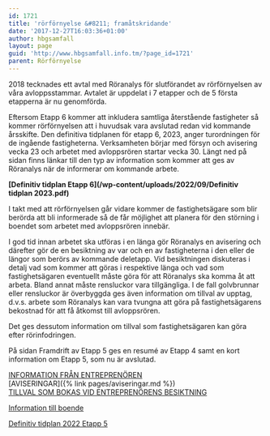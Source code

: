 ```yaml
---
id: 1721
title: 'rörförnyelse &#8211; framåtskridande'
date: '2017-12-27T16:03:36+01:00'
author: hbgsamfall
layout: page
guid: 'http://www.hbgsamfall.info.tm/?page_id=1721'
parent: Rörförnyelse
---
```


2018 tecknades ett avtal med Röranalys för slutförandet av rörförnyelsen av våra avloppsstammar. Avtalet är uppdelat i 7 etapper och de 5 första etapperna är nu genomförda.

Eftersom Etapp 6 kommer att inkludera samtliga återstående fastigheter så kommer rörförnyelsen att i huvudsak vara avslutad redan vid kommande årsskifte. Den definitiva tidplanen för etapp 6, 2023, anger turordningen för de ingående fastigheterna. Verksamheten börjar med försyn och avisering vecka 23 och arbetet med avloppsrören startar vecka 30. Längt ned på sidan finns länkar till den typ av information som kommer att ges av Röranalys när de informerar om kommande arbete.

**[Definitiv tidplan Etapp 6](/wp-content/uploads/2022/09/Definitiv tidplan 2023.pdf)**  

I takt med att rörförnyelsen går vidare kommer de fastighetsägare som blir berörda att bli informerade så de får möjlighet att planera för den störning i boendet som arbetet med avloppsrören innebär.

I god tid innan arbetet ska utföras i en länga gör Röranalys en avisering och därefter gör de en besiktning av var och en av fastigheterna i den eller de längor som berörs av kommande deletapp. Vid besiktningen diskuteras i detalj vad som kommer att göras i respektive länga och vad som fastighetsägaren eventuellt måste göra för att Röranalys ska komma åt att arbeta. Bland annat måste rensluckor vara tillgängliga. I de fall golvbrunnar eller rensluckor är överbyggda ges även information om tillval av upptag, d.v.s. arbete som Röranalys kan vara tvungna att göra på fastighetsägarens bekostnad för att få åtkomst till avloppsrören. 

Det ges dessutom information om tillval som fastighetsägaren kan göra efter rörinfodringen.

På sidan Framdrift av Etapp 5 ges en resumé av Etapp 4 samt en kort information om Etapp 5, som nu är avslutad.

[INFORMATION FRÅN ENTREPRENÖREN](/wp-content/uploads/2018/06/stamrenoveringhässelbygårds-samfällighetsförening-folder.pdf)  
[AVISERINGAR]({% link pages/aviseringar.md %})  
[TILLVAL SOM BOKAS VID ENTREPRENÖRENS BESIKTNING](/wp-content/uploads/2022/Beställningsavi.pdf) 

[Information till boende](/wp-content/uploads/2022/03/Etapp-5-Information-till-boende.pdf)

[Definitiv tidplan 2022 Etapp 5](/wp-content/uploads/2022/05/Definitiv-tidplan-2022-Etapp-5.pdf)
